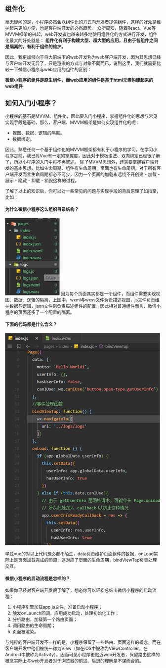 ## 组件化
毫无疑问的是，小程序必然会以组件化的方式向开发者提供组件，这样的好处是维护起来更加方便，也是客户端开发的必然趋势。
众所周知，随着React、Vue等MVVM框架的兴起，web开发者也越来越多地使用组件化的方式进行开发，组件化最大的好处就是：
**组件化有利于构建大型、超大型的应用，且由于各组件之间是隔离的，有利于组件的维护。**

因此，我更加倾向于将大前端下的web开发称为web客户端开发，因为其思想已经与客户端开发无异了，只是渲染的方式与对象不同而已。说到这里，我们就需要比较一下微信小程序与web应用的组件的区别：

**微信小程序的组件是原生组件，而web应用的组件是基于html元素构建起来的web组件**

## 如何入门小程序？
小程序的基石是MVVM、组件化，因此要入门小程序，掌握组件化的思想与常见实现手段是基础，那么，客户端、MVVM框架是如何实现组件化的呢：

- 视图、数据、逻辑的隔离。
- 数据绑定。

因此，熟悉任何一个基于组件化的MVVM框架都有利于小程序的学习，在学习小程序之前，我已对Vue有一定的掌握度，因此对于模板语法、双向绑定已经很了解了，所以小程序的入门中将不再赘述。
除了MVVM思想外，还需要掌握客户端开发的基本思想，比如生命周期，组件有生命周期，页面也有生命周期，对于所有客户端开发而言生命周期都必不可少，因为一个页面的加载永远绕不开创建 - 加载 - 展示 - 隐藏 - 卸载 - 销毁这样的过程。

了解了以上的知识后，你可以对一些常见的问题与实现手段的背后原理了如指掌，比如：

#### 为什么微信小程序这么组织目录结构？
![1](images/1.png)
因为每个页面其实都是一个组件，而组件需要实现视图、数据、逻辑的隔离，上图中，wxml与wxss文件负责描述视图，js文件负责维护数据与逻辑，json文件则负责描述组件的配置。因此相对普通组件而言，微信小程序的页面还多了一个配置的隔离。

#### 下面的代码都是什么含义？

![2](images/2.png)


学过vue的对以上代码想必都不陌生，data负责维护页面组件的数据，onLoad实际上是页面加载完成的回调，这对应了页面的生命周期，bindViewTap负责处理交互。

#### 微信小程序的启动流程是怎样的？
如果你已经对客户端开发很了解了，想必你可以轻松总结出微信小程序的启动流程：
1. 小程序引擎加载app.js文件，准备启动小程序；
2. 触发onLaunch回调，应用成功启动，处理初始化工作；
3. 分析路由，加载第一个路由页面；
4. 调用路由的生命周期；
5. 页面被渲染。

与纯粹的客户端开发不一样的是，小程序保留了一些路由、页面这样的概念，而在客户端开发中他们被统一称为View（如在iOS中被称为ViewController，在Android中被称为Activity）。因而可见小程序更贴近web开发者，保留路由这样的概念实际上与web开发者对于浏览器的前进、后退的理解是不谋而合的。